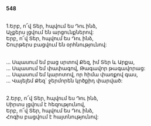 **548**

\
1.Երբ, ո՜վ Տեր, հպվում ես Դու ինձ,\
Աչքերս լցվում են արցունքներով:\
Երբ, ո՜վ Տեր, հպվում ես Դու ինձ,\
Շուրթերս բացվում են օրհնությունով:

\
 ... Սպասում եմ բաց սրտով Քեզ, իմ Տեր և Արքա,\
 ... Սպասում եմ փափագով, Թագավոր թագավորաց:\
 ... Սպասում եմ կարոտով, որ հիմա փառքով գաս,\
 ... Վայելեմ Քեզ` ջերմորեն կրծքիդ փարված:

\
2.Երբ, ո՜վ Տեր, հպվում ես Դու ինձ,\
Սիրտս լցվում է հեզությունով,\
Երբ, ո՜վ Տեր, հպվում ես Դու ինձ,\
Հոգիս բացվում է հայտնությունով:
